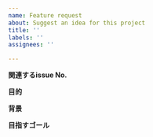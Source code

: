 ```yaml
---
name: Feature request
about: Suggest an idea for this project
title: ''
labels: ''
assignees: ''

---
```


**関連するissue No.**


**目的**


**背景**


**目指すゴール**
